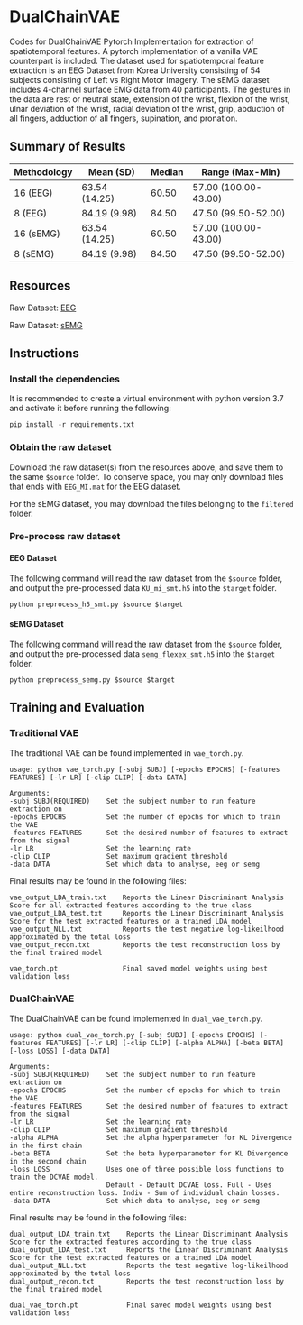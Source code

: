 # DualChainVAE
Codes for DualChainVAE Pytorch Implementation for extraction of spatiotemporal features. A pytorch implementation of a vanilla VAE counterpart is included. The dataset used for spatiotemporal feature extraction is an EEG Dataset from Korea University consisting of 54 subjects consisting of Left vs Right Motor Imagery. The sEMG dataset includes 4-channel surface EMG data from 40 participants. The gestures in the data are rest or neutral state, extension of the wrist, flexion of the wrist, ulnar deviation of the wrist, radial deviation of the wrist, grip, abduction of all fingers, adduction of all fingers, supination, and pronation.

## Summary of Results

| Methodology | Mean (SD) | Median | Range (Max-Min) |
|-|-|-|-|
| 16 (EEG) | 63.54 (14.25) | 60.50 | 57.00 (100.00-43.00) |
| 8 (EEG) | 84.19 (9.98) | 84.50 | 47.50 (99.50-52.00) |
| 16 (sEMG) | 63.54 (14.25) | 60.50 | 57.00 (100.00-43.00) |
| 8 (sEMG) | 84.19 (9.98) | 84.50 | 47.50 (99.50-52.00) |

## Resources
Raw Dataset: [EEG](http://gigadb.org/dataset/100542)

Raw Dataset: [sEMG](https://data.mendeley.com/datasets/ckwc76xr2z/2)

## Instructions
### Install the dependencies
It is recommended to create a virtual environment with python version 3.7 and activate it before running the following:

```
pip install -r requirements.txt
```

### Obtain the raw dataset
Download the raw dataset(s) from the resources above, and save them to the same `$source` folder. To conserve space, you may only download files that ends with `EEG_MI.mat` for the EEG dataset. 

For the sEMG dataset, you may download the files belonging to the `filtered` folder.

### Pre-process raw dataset
#### EEG Dataset
The following command will read the raw dataset from the `$source` folder, and output the pre-processed data `KU_mi_smt.h5` into the `$target` folder.

```
python preprocess_h5_smt.py $source $target
```
#### sEMG Dataset
The following command will read the raw dataset from the `$source` folder, and output the pre-processed data `semg_flexex_smt.h5` into the `$target` folder.

```
python preprocess_semg.py $source $target
```



## Training and Evaluation

### Traditional VAE
The traditional VAE can be found implemented in `vae_torch.py`.
```
usage: python vae_torch.py [-subj SUBJ] [-epochs EPOCHS] [-features FEATURES] [-lr LR] [-clip CLIP] [-data DATA]

Arguments:
-subj SUBJ(REQUIRED)    Set the subject number to run feature extraction on
-epochs EPOCHS          Set the number of epochs for which to train the VAE
-features FEATURES      Set the desired number of features to extract from the signal
-lr LR                  Set the learning rate
-clip CLIP              Set maximum gradient threshold
-data DATA              Set which data to analyse, eeg or semg

```

Final results may be found in the following files:
```
vae_output_LDA_train.txt    Reports the Linear Discriminant Analysis Score for all extracted features according to the true class
vae_output_LDA_test.txt     Reports the Linear Discriminant Analysis Score for the test extracted features on a trained LDA model
vae_output_NLL.txt          Reports the test negative log-likeilhood approximated by the total loss
vae_output_recon.txt        Reports the test reconstruction loss by the final trained model

vae_torch.pt                Final saved model weights using best validation loss
```

### DualChainVAE
The DualChainVAE can be found implemented in `dual_vae_torch.py`.
```
usage: python dual_vae_torch.py [-subj SUBJ] [-epochs EPOCHS] [-features FEATURES] [-lr LR] [-clip CLIP] [-alpha ALPHA] [-beta BETA] [-loss LOSS] [-data DATA]

Arguments:
-subj SUBJ(REQUIRED)    Set the subject number to run feature extraction on
-epochs EPOCHS          Set the number of epochs for which to train the VAE
-features FEATURES      Set the desired number of features to extract from the signal
-lr LR                  Set the learning rate
-clip CLIP              Set maximum gradient threshold
-alpha ALPHA            Set the alpha hyperparameter for KL Divergence in the first chain
-beta BETA              Set the beta hyperparameter for KL Divergence in the second chain
-loss LOSS              Uses one of three possible loss functions to train the DCVAE model. 
                        Default - Default DCVAE loss. Full - Uses entire reconstruction loss. Indiv - Sum of individual chain losses.
-data DATA              Set which data to analyse, eeg or semg

```

Final results may be found in the following files:
```
dual_output_LDA_train.txt    Reports the Linear Discriminant Analysis Score for the extracted features according to the true class
dual_output_LDA_test.txt     Reports the Linear Discriminant Analysis Score for the test extracted features on a trained LDA model
dual_output_NLL.txt          Reports the test negative log-likeilhood approximated by the total loss
dual_output_recon.txt        Reports the test reconstruction loss by the final trained model

dual_vae_torch.pt            Final saved model weights using best validation loss
```
